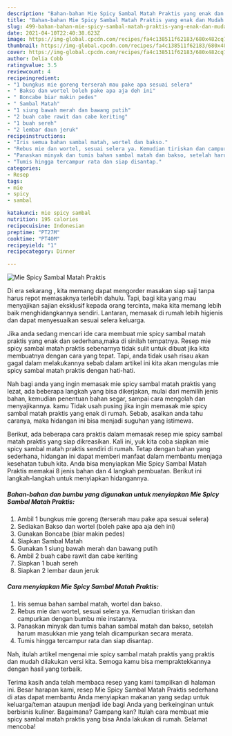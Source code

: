 ```yaml
---
description: "Bahan-bahan Mie Spicy Sambal Matah Praktis yang enak dan Mudah Dibuat"
title: "Bahan-bahan Mie Spicy Sambal Matah Praktis yang enak dan Mudah Dibuat"
slug: 499-bahan-bahan-mie-spicy-sambal-matah-praktis-yang-enak-dan-mudah-dibuat
date: 2021-04-10T22:40:38.623Z
image: https://img-global.cpcdn.com/recipes/fa4c138511f62183/680x482cq70/mie-spicy-sambal-matah-praktis-foto-resep-utama.jpg
thumbnail: https://img-global.cpcdn.com/recipes/fa4c138511f62183/680x482cq70/mie-spicy-sambal-matah-praktis-foto-resep-utama.jpg
cover: https://img-global.cpcdn.com/recipes/fa4c138511f62183/680x482cq70/mie-spicy-sambal-matah-praktis-foto-resep-utama.jpg
author: Delia Cobb
ratingvalue: 3.5
reviewcount: 4
recipeingredient:
- "1 bungkus mie goreng terserah mau pake apa sesuai selera"
- " Bakso dan wortel boleh pake apa aja deh ini"
- " Boncabe biar makin pedes"
- " Sambal Matah"
- "1 siung bawah merah dan bawang putih"
- "2 buah cabe rawit dan cabe keriting"
- "1 buah sereh"
- "2 lembar daun jeruk"
recipeinstructions:
- "Iris semua bahan sambal matah, wortel dan bakso."
- "Rebus mie dan wortel, sesuai selera ya. Kemudian tiriskan dan campurkan dengan bumbu mie instannya."
- "Panaskan minyak dan tumis bahan sambal matah dan bakso, setelah harum masukkan mie yang telah dicampurkan secara merata."
- "Tumis hingga tercampur rata dan siap disantap."
categories:
- Resep
tags:
- mie
- spicy
- sambal

katakunci: mie spicy sambal 
nutrition: 195 calories
recipecuisine: Indonesian
preptime: "PT27M"
cooktime: "PT40M"
recipeyield: "1"
recipecategory: Dinner

---
```



![Mie Spicy Sambal Matah Praktis](https://img-global.cpcdn.com/recipes/fa4c138511f62183/680x482cq70/mie-spicy-sambal-matah-praktis-foto-resep-utama.jpg)

Di era  sekarang , kita memang dapat mengorder masakan siap saji tanpa harus repot memasaknya terlebih dahulu. Tapi, bagi kita yang mau menyajikan sajian eksklusif kepada orang tercinta, maka kita memang lebih baik menghidangkannya sendiri. Lantaran, memasak di rumah lebih higienis dan dapat menyesuaikan sesuai selera keluarga.

Jika anda sedang mencari ide cara membuat mie spicy sambal matah praktis yang enak dan sederhana,maka di sinilah tempatnya. Resep mie spicy sambal matah praktis  sebenarnya tidak sulit untuk dibuat jika kita membuatnya dengan cara yang tepat. Tapi, anda tidak usah risau akan gagal dalam melakukannya 
sebab dalam artikel ini kita akan mengulas mie spicy sambal matah praktis dengan hati-hati.  



Nah bagi anda yang ingin memasak mie spicy sambal matah praktis yang lezat, ada beberapa langkah yang bisa dikerjakan, mulai dari memilih jenis bahan, kemudian penentuan bahan segar, sampai cara mengolah dan menyajikannya. kamu Tidak usah pusing jika ingin memasak mie spicy sambal matah praktis yang enak di rumah. Sebab, asalkan anda  tahu caranya, maka hidangan ini bisa menjadi suguhan yang istimewa.

Berikut, ada beberapa cara praktis  dalam memasak resep mie spicy sambal matah praktis yang siap dikreasikan. Kali ini, yuk kita coba siapkan mie spicy sambal matah praktis sendiri di rumah. Tetap dengan bahan yang sederhana, hidangan ini dapat memberi manfaat dalam membantu menjaga kesehatan tubuh kita. Anda bisa menyiapkan Mie Spicy Sambal Matah Praktis memakai 8 jenis bahan dan 4 langkah pembuatan. Berikut ini langkah-langkah untuk menyiapkan hidangannya.

<!--inarticleads1-->

##### Bahan-bahan dan bumbu yang digunakan untuk menyiapkan Mie Spicy Sambal Matah Praktis:

1. Ambil 1 bungkus mie goreng (terserah mau pake apa sesuai selera)
1. Sediakan  Bakso dan wortel (boleh pake apa aja deh ini)
1. Gunakan  Boncabe (biar makin pedes)
1. Siapkan  Sambal Matah
1. Gunakan 1 siung bawah merah dan bawang putih
1. Ambil 2 buah cabe rawit dan cabe keriting
1. Siapkan 1 buah sereh
1. Siapkan 2 lembar daun jeruk




<!--inarticleads2-->

##### Cara menyiapkan Mie Spicy Sambal Matah Praktis:

1. Iris semua bahan sambal matah, wortel dan bakso.
1. Rebus mie dan wortel, sesuai selera ya. Kemudian tiriskan dan campurkan dengan bumbu mie instannya.
1. Panaskan minyak dan tumis bahan sambal matah dan bakso, setelah harum masukkan mie yang telah dicampurkan secara merata.
1. Tumis hingga tercampur rata dan siap disantap.




Nah, itulah artikel mengenai  mie spicy sambal matah praktis  yang praktis dan mudah dilakukan versi kita. Semoga kamu bisa mempraktekkannya dengan hasil yang terbaik. 

Terima kasih anda telah membaca resep yang kami tampilkan di halaman ini. Besar harapan kami, resep  Mie Spicy Sambal Matah Praktis sederhana di atas dapat membantu Anda menyiapkan makanan yang sedap untuk keluarga/teman ataupun menjadi ide bagi Anda yang berkeinginan untuk berbisnis kuliner. Bagaimana? Gampang kan? Itulah cara membuat mie spicy sambal matah praktis yang bisa Anda lakukan di rumah. Selamat mencoba!

